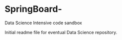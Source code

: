# SpringBoard-
Data Science Intensive code sandbox

Initial readme file for eventual Data Science repository. 
